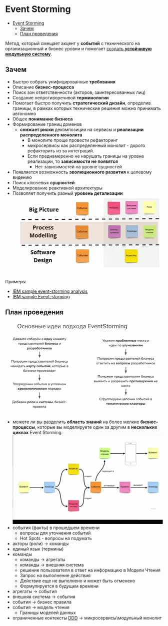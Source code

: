 # Event Storming

- [Event Storming](#event-storming)
	- [Зачем](#зачем)
	- [План проведения](#план-проведения)

Метод, который смещает акцент у __событий__ с технического на организационный и бизнес уровни и помогает [создать __устойчивую модульную систему__](https://habr.com/ru/companies/oleg-bunin/articles/537862/).

## Зачем

- Быстро собрать унифицированные __требования__
- Описание __бизнес-процесса__
- Поиск зон ответственности (акторов, заинтересованных лиц)
- Создание непротиворечивой __терминологии__
- Помогает быстро получить __стратегический дизайн__, определив границы, в рамках которых технические решения можно принимать автономно
- Общее __понимание бизнеса__
- Формирование границ доменов
  - __снижает риски__ декомпозиции на сервисы  и __реализации распределенного монолита__
    - В монолите проще провести рефакторинг
    - микросервисы как распределенный монолит - дорого рефакторить из за интеграций.  
    - Если преднамеренно не нарушать границы на уровне реализации, то __зависимости не появятся__
    	- Нет зависимостей на уровне сущностей
- Появляется возможность __эволюционного развития__ к целевому видению
- Поиск ключевых __сущностей__
- Моделирование реактивной архитектуры
- Позволяет получить разный __уровень детализации__
![Alt text](../../../img/pattern/ddd/event.storming.step.jpg)

Примеры

- [IBM sample event-storming analysis](https://ibm-cloud-architecture.github.io/refarch-kc/implementation/event-storming-analysis/)
- [IBM sample Event-storming](https://www.ibm.com/cloud/architecture/architecture/practices/event-storming-methodology-architecture/)

## План проведения

![Alt text](../../../img/pattern/ddd/event.storming.plan.jpg)

- можете ли вы разделить __область знаний__ на более мелкие __бизнес-процессы__, которые вы моделируете один за другим в __нескольких циклах__ Event Storming.
![Alt text](../../../img/pattern/ddd/event.storming.elements.jpg)
- события (факты) в прошедшем времени
	- вопросы для уточнения событий
	- Hot Spots - вопросы на подумать
- акторы (роли) -> команды
- единый язык (термины)
- команды
	- команды -> агрегаты
	- команды -> внешняя система
	- решение пользователя в ответ на информацию в Модели Чтения
	- Запрос на выполнение действия
	- Действие еще не выполнено и может быть отменено
	- Формулируется в будущем времени
- агрегаты -> события
- внешняя система -> события
- события -> бизнес правила
- события -> модель чтения
	- Границы моделей данных
- ограниченные контексты [DDD](ddd.md) -> микросервисы\модульный монолит
